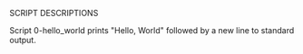 SCRIPT DESCRIPTIONS

Script 0-hello_world prints "Hello, World" followed by a new line to standard output.



